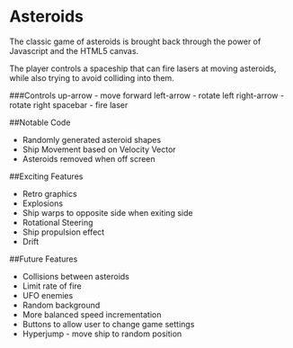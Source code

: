 Asteroids
=========

The classic game of asteroids is brought back through the power of Javascript and the HTML5 canvas.

The player controls a spaceship that can fire lasers at moving asteroids, while also trying to avoid colliding into them.

###Controls
 up-arrow - move forward
 left-arrow - rotate left
 right-arrow - rotate right
 spacebar - fire laser




##Notable Code
+ Randomly generated asteroid shapes
+ Ship Movement based on Velocity Vector
+ Asteroids removed when off screen 

##Exciting Features
+ Retro graphics
+ Explosions
+ Ship warps to opposite side when exiting side 
+ Rotational Steering
+ Ship propulsion effect
+ Drift



##Future Features
+ Collisions between asteroids
+ Limit rate of fire
+ UFO enemies
+ Random background
+ More balanced speed incrementation
+ Buttons to allow user to change game settings
+ Hyperjump - move ship to random position
